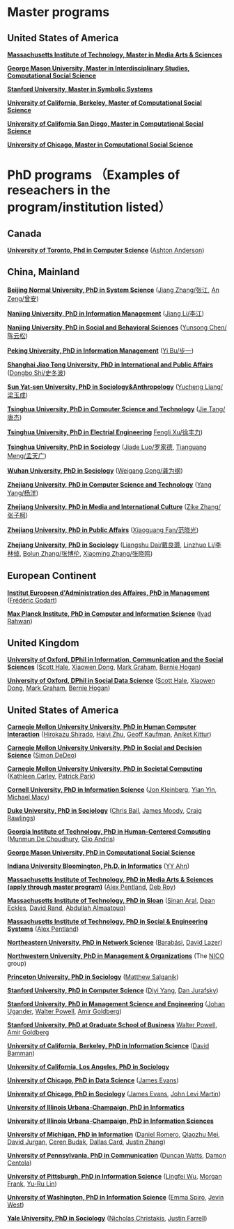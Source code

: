 # Master programs 

## United States of America

   **[Massachusetts Institute of Technology, Master in Media Arts & Sciences](https://www.media.mit.edu/graduate-program/about-media-arts-sciences/)**

   **[George Mason University, Master in Interdisciplinary Studies, Computational Social Science](https://integrative.gmu.edu/programs/la-mais-isin-css)**

   **[Stanford University, Master in Symbolic Systems](https://symsys.stanford.edu/graduates/masters-program)**

   **[University of California, Berkeley, Master of Computational Social Science](https://macss.berkeley.edu/)**

   **[University of California San Diego, Master in Computational Social Science](https://css.ucsd.edu/masters/index.html)**

   **[University of Chicago, Master in Computational Social Science](https://macss.uchicago.edu/)**

# PhD programs （Examples of reseachers in the program/institution listed）

## Canada

   **[University of Toronto, Phd in Computer Science](https://web.cs.toronto.edu/graduate/phd)** ([Ashton Anderson](https://www.cs.toronto.edu/~ashton/))

## China, Mainland


   **[Beijing Normal University, PhD in System Science](https://sss.bnu.edu.cn/rcpy/xsbs/zsjz2/index.htm)** ([Jiang Zhang/张江](https://jake.swarma.org/index.html), [An Zeng/曾安](https://sss.bnu.edu.cn/szdw/zzjs/js/8b4c96518e694080a5319f428abe045f.htm))

   **[Nanjing University, PhD in Information Management](https://im.nju.edu.cn/13281/list.htm)** ([Jiang Li/李江](https://im.nju.edu.cn/lj/list.htm))

   **[Nanjing University, PhD in Social and Behavioral Sciences](https://sociology.nju.edu.cn/rcpy/listm.htm)** ([Yunsong Chen/陈云松](https://sociology.nju.edu.cn/99/38/c17737a301368/pagem.htm))

   **[Peking University, PhD in Information Management](http://www.im.pku.edu.cn/zsxm/bsxm/index.htm)** ([Yi Bu/步一](https://buyi08.wixsite.com/yi-bu))

   **[Shanghai Jiao Tong University, PhD in International and Public Affairs](https://www.sipa.sjtu.edu.cn/list/kcjx1)** ([Dongbo Shi/史冬波](https://www.shidongbo.com/%E4%B8%AD%E6%96%87))

   **[Sun Yat-sen University, PhD in Sociology&Anthropology](https://ssa.sysu.edu.cn/taxonomy/term/156)** ([Yucheng Liang/梁玉成](https://ssa.sysu.edu.cn/teacher/2468))

   **[Tsinghua University, PhD in Computer Science and Technology](https://www.cs.tsinghua.edu.cn/jwjx/yjs.htm)** ([Jie Tang/唐杰](https://keg.cs.tsinghua.edu.cn/jietang/))

   **[Tsinghua University, PhD in Electrial Engineering](https://www.eea.tsinghua.edu.cn/rcpy/yjspy.htm)** [Fengli Xu/徐丰力](https://fenglixu.github.io/))

   **[Tsinghua University, PhD in Sociology](https://www.sss.tsinghua.edu.cn/zsxx/bsszs1.htm)** ([Jiade Luo/罗家德](https://www.sss.tsinghua.edu.cn/info/1043/3910.htm), [Tianguang Meng/孟天广](https://www.dps.tsinghua.edu.cn/info/1179/2841.htm))

   **[Wuhan University, PhD in Sociology](https://www.google.com/url?sa=t&source=web&rct=j&opi=89978449&url=https://shxx.whu.edu.cn/&ved=2ahUKEwjetJ2qiYyJAxVPg4kEHVvgEYsQFnoECB0QAQ&usg=AOvVaw2xL-tcP3MfLo_HxAwCrCjr)** ([Weigang Gong/龚为纲](http://bdi.whu.edu.cn/teacherinfo.aspx?id=433))

   **[Zhejiang University, PhD in Computer Science and Technology](http://www.cs.zju.edu.cn/csen/26989/list.htm)** ([Yang Yang/杨洋](http://yangy.org/))

   **[Zhejiang University, PhD in Media and International Culture](http://www.cmic.zju.edu.cn/35565/list.htm)** ([Zike Zhang/张子柯](https://person.zju.edu.cn/zkz#))

   **[Zhejiang University, PhD in Public Affairs](http://www.spa.zju.edu.cn/spachinese/13235/list.htm)** ([Xiaoguang Fan/范晓光](https://person.zju.edu.cn/en/steve))

   **[Zhejiang University, PhD in Sociology](http://sociology.zju.edu.cn/index.php/Research/index.html?tid=31&pid=64&sid=5)** ([Liangshu Dai/戴良灏](http://sociology.zju.edu.cn/index.php/Teacher/details.html?id=95&tid=19&sid=3), [Linzhuo Li/李林倬](http://sociology.zju.edu.cn/index.php/Teacher/details.html?id=147&tid=19&sid=3), [Bolun Zhang/张博伦](http://sociology.zju.edu.cn/index.php/Teacher/details.html?id=196&tid=19&sid=3), [Xiaoming Zhang/张晓鸣](http://sociology.zju.edu.cn/index.php/Teacher/details.html?id=177&tid=19&sid=3))

## European Continent

  **[Institut Europeen d'Administration des Affaires, PhD in Management](https://www.insead.edu/phd/admissions-and-financing)** ([Frédéric Godart](https://www.insead.edu/faculty-personal-site/frederic-godart))

  **[Max Planck Institute, PhD in Computer and Information Science](https://www.cis.mpg.de/csmaxplanck-overview/)** ([Iyad Rahwan](https://www.rahwan.me/))
  
## United Kingdom

   **[University of Oxford, DPhil in Information, Communication and the Social Sciences](https://www.ox.ac.uk/admissions/graduate/courses/dphil-information-communication-and-social-sciences)** ([Scott Hale](https://www.oii.ox.ac.uk/people/profiles/scott-hale/), [Xiaowen Dong](https://web.media.mit.edu/~xdong/), [Mark Graham](https://www.oii.ox.ac.uk/people/profiles/mark-graham/), [Bernie Hogan](https://www.oii.ox.ac.uk/people/profiles/bernie-hogan/))

   **[University of Oxford, DPhil in Social Data Science](https://www.oii.ox.ac.uk/study/dphil-in-social-data-science/)** ([Scott Hale](https://www.oii.ox.ac.uk/people/profiles/scott-hale/), [Xiaowen Dong](https://web.media.mit.edu/~xdong/), [Mark Graham](https://www.oii.ox.ac.uk/people/profiles/mark-graham/), [Bernie Hogan](https://www.oii.ox.ac.uk/people/profiles/bernie-hogan/))

## United States of America

   **[Carnegie Mellon University University, PhD in Human Computer Interaction](https://hcii.cmu.edu/academics/phd-hci)** ([Hirokazu Shirado](https://www.shirado.net/), [Haiyi Zhu](https://haiyizhu.com/), [Geoff Kaufman](https://www.hcii.cmu.edu/people/geoff-kaufman), [Aniket Kittur](https://kittur.org/))
   
   **[Carnegie Mellon University University, PhD in Social and Decision Science](https://www.cmu.edu/dietrich/sds/graduate/index.html)** ([Simon DeDeo](https://sites.santafe.edu/~simon/))

   **[Carnegie Mellon University University, PhD in Societal Computing](https://sc.cs.cmu.edu/)** ([Kathleen Carley](http://www.casos.cs.cmu.edu/bios/carley/carley.html), [Patrick Park](https://patpark.org/))

   **[Cornell University, PhD in Information Science](https://infosci.cornell.edu/phd)** ([Jon Kleinberg](https://www.cs.cornell.edu/home/kleinber/), [Yian Yin](https://www.yianyin.net/), [Michael Macy](https://sociology.cornell.edu/michael-macy))

   **[Duke University, PhD in Sociology](https://sociology.duke.edu/graduate)** ([Chris Bail](https://www.chrisbail.net/), [James Moody](https://sociology.duke.edu/james-moody), [Craig Rawlings](https://scholars.duke.edu/person/craig.rawlings))

   **[Georgia Institute of Technology, PhD in Human-Centered Computing](https://www.cc.gatech.edu/degree-programs/phd-human-centered-computing)** ([Munmun De Choudhury](http://www.munmund.net/), [Clio Andris](https://planning.gatech.edu/people/clio-andris))

   **[George Mason University, PhD in Computational Social Science](https://science.gmu.edu/academics/departments-units/computational-data-sciences/computational-social-science-phd)** 

   **[Indiana University Bloomington, Ph.D. in Informatics](https://informatics.indiana.edu/programs/phd-informatics/index.html)** ([YY Ahn](http://yongyeol.com/))

   **[Massachusetts Institute of Technology, PhD in Media Arts & Sciences (apply through master program)](https://www.media.mit.edu/graduate-program/about-media-arts-sciences/)** ([Alex Pentland](https://www.media.mit.edu/people/sandy/overview/), [Deb Roy](https://www.media.mit.edu/people/dkroy/overview/))
   
   **[Massachusetts Institute of Technology, PhD in Sloan](https://mitsloan.mit.edu/phd#tour-welcome)** ([Sinan Aral](https://www.sinanaral.io/), [Dean Eckles](https://www.deaneckles.com/), [David Rand](https://davidrand-cooperation.com/), [Abdullah Almaatouq](http://amaatouq.io/))

   **[Massachusetts Institute of Technology, PhD in Social & Engineering Systems](https://idss.mit.edu/academics/ses_doc/)** ([Alex Pentland](https://www.media.mit.edu/people/sandy/overview/))

   **[Northeastern University, PhD in Network Science](https://www.networkscienceinstitute.org/phd)** ([Barabási](https://www.barabasilab.com/), [David Lazer](https://www.lazerlab.net/people/david-lazer))

   **[Northwestern University, PhD in Management & Organizations](https://www.kellogg.northwestern.edu/doctoral/programs/management-and-organizations.aspx)** (The [NICO](https://www.nico.northwestern.edu/) group)

   **[Princeton University, PhD in Sociology](https://gradschool.princeton.edu/academics/degrees-requirements/fields-study/sociology)** ([Matthew Salganik](http://www.princeton.edu/~mjs3/))

   **[Stanford University, PhD in Computer Science](https://www.cs.stanford.edu/admissions/phd-admissions)** ([Diyi Yang](https://cs.stanford.edu/~diyiy/), [Dan Jurafsky](http://web.stanford.edu/~jurafsky/))

   **[Stanford University, PhD in Management Science and Engineering](https://msande.stanford.edu/academics-admissions/graduate/phd-program/phd-degree#computational)** ([Johan Ugander](http://stanford.edu/~jugander/), [Walter Powell](https://woodypowell.com/), [Amir Goldberg](https://www.gsb.stanford.edu/faculty-research/faculty/amir-goldberg))

   **[Stanford University, PhD at Graduate School of Business](https://www.gsb.stanford.edu/programs/phd)** [Walter Powell](https://woodypowell.com/), [Amir Goldberg](https://www.gsb.stanford.edu/faculty-research/faculty/amir-goldberg)

   **[University of California, Berkeley, PhD in Information Science](https://www.ischool.berkeley.edu/programs/phd/admissions)** ([David Bamman](https://people.ischool.berkeley.edu/~dbamman/))

   **[University of California, Los Angeles, PhD in Sociology](https://grad.ucla.edu/programs/social-sciences/sociology/)**

   **[University of Chicago, PhD in Data Science](https://codas.uchicago.edu/academics/phd-in-data-science/)** ([James Evans](https://sociology.uchicago.edu/directory/James-A-Evans))
   
   **[University of Chicago, PhD in Sociology](https://sociology.uchicago.edu/graduate-study)** ([James Evans](https://sociology.uchicago.edu/directory/James-A-Evans), [John Levi Martin](https://sociology.uchicago.edu/directory/John-Levi-Martin))

   **[University of Illinois Urbana-Champaign, PhD in Informatics](https://informatics.ischool.illinois.edu/phd-admission/)** 

   **[University of Illinois Urbana-Champaign, PhD in Information Sciences](https://ischool.illinois.edu/degrees-programs/graduate/phd-information-sciences)** 

   **[University of Michigan, PhD in Information](https://www.si.umich.edu/programs/phd-information)** ([Daniel Romero](http://www.dromero.org/), [Qiaozhu Mei](https://public.websites.umich.edu/~qmei/), [David Jurgan](https://jurgens.people.si.umich.edu/), [Ceren Budak](http://cbudak.com/index.html), [Dallas Card](https://dallascard.github.io/), [Justin Zhang](https://webapps.unf.edu/faculty/bio/n01419497))

   **[University of Pennsylvania, PhD in Communication](https://www.asc.upenn.edu/graduate)** ([Duncan Watts](https://duncanjwatts.com/), [Damon Centola](https://www.damoncentola.com/))

   **[University of Pittsburgh, PhD in Information Science](https://www.sci.pitt.edu/academics/doctoral-degrees/information-science-phd)** ([Lingfei Wu](https://lingfeiwu.github.io/), [Morgan Frank](https://sites.pitt.edu/~mrfrank/), [Yu-Ru Lin](https://www.yurulin.com/))

   **[University of Washington, PhD in Information Science](https://ischool.uw.edu/programs/phd)** ([Emma Spiro](https://emmaspiro.github.io/), [Jevin West](https://www.jevinwest.org/))

   **[Yale University, PhD in Sociology](https://sociology.yale.edu/academics/graduate-program/how-apply)** ([Nicholas Christakis](https://sociology.yale.edu/people/nicholas-christakis), [Justin Farrell](https://justinfarrell.org/))
